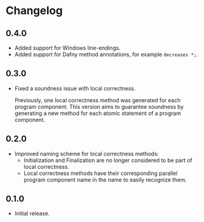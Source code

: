 # Changelog

## 0.4.0

- Added support for Windows line-endings.
- Added support for Dafny method annotations, for example `decreases *;`.

## 0.3.0

- Fixed a soundness issue with local correctness.

  Previously, one local correctness method was generated for each program component. This version aims to guarantee soundness by generating a new method for each atomic statement of a program component.

## 0.2.0

- Improved naming scheme for local correctness methods:
  - Initialization and Finalization are no longer considered to be part of local correctness.
  - Local correctness methods have their corresponding parallel program component name in the name to easily recognize them.

## 0.1.0

- Initial release.
